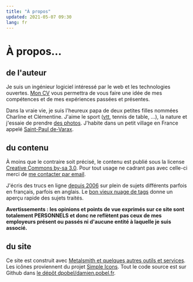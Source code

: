 ```yaml
---
title: "À propos"
updated: 2021-05-07 09:30
lang: fr
---
```


# À propos…

## de l'auteur

Je suis un ingénieur logiciel intéressé par le web et les technologies ouvertes.
[Mon CV](/page/cv-fr/) vous permettra de vous faire une idée de mes compétences
et de mes expériences passées et présentes.

Dans la vraie vie, je suis l'heureux papa de deux petites filles nommées
Charline et Clémentine. J'aime le sport ([vtt](http://vtt.revermont.bike/),
tennis de table,&nbsp;…), la nature et j'essaie de prendre [des
photos](/tag/photo/). J'habite dans un petit village en France appelé
[Saint-Paul de-Varax](http://mairie-saintpauldevarax.fr/).

## du contenu

À moins que le contraire soit précisé, le contenu est publié sous la license
[Creative Commons by-sa 3.0](http://creativecommons.org/licenses/by-sa/3.0/).
Pour tout usage ne cadrant pas avec celle-ci merci de [me contacter par
email](mailto:damien+blog@pobel.fr).

J'écris des trucs en ligne [depuis 2006](/post/ouverture) sur plein de sujets
différents parfois en français, parfois en anglais. Le [bon vieux nuage de
tags](/tags/) donne un aperçu rapide des sujets traités.

**Avertissements : les opinions et points de vue exprimés sur ce site sont
totalement PERSONNELS et donc ne reflètent pas ceux de mes employeurs présent ou
passés ni d'aucune entité à laquelle je suis associé.**

## du site

Ce site est construit avec [Metalsmith et quelques autres outils et
services](/post/powered-by-metalsmith/). Les icônes proviennent du projet
[Simple Icons](http://simpleicons.org/). Tout le code source est sur Github dans
[le dépôt dpobel/damien.pobel.fr](https://github.com/dpobel/damien.pobel.fr).

